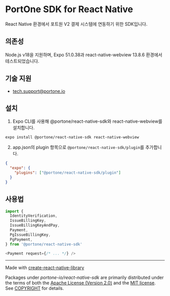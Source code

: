 # PortOne SDK for React Native

React Native 환경에서 포트원 V2 결제 시스템에 연동하기 위한 SDK입니다.

## 의존성

Node.js v18을 지원하며, Expo 51.0.38과 react-native-webview 13.8.6 환경에서 테스트되었습니다.

## 기술 지원

- tech.support@portone.io

## 설치

1. Expo CLI를 사용해 @portone/react-native-sdk와 react-native-webview를 설치합니다.

```shell
expo install @portone/react-native-sdk react-native-webview
```

2. app.json의 plugin 항목으로 `@portone/react-native-sdk/plugin`를 추가합니다.

```json
{
  "expo": {
    "plugins": ["@portone/react-native-sdk/plugin"]
  }
}
```

## 사용법

```js
import {
  IdentityVerification,
  IssueBillingKey,
  IssueBillingKeyAndPay,
  Payment,
  PgIssueBillingKey,
  PgPayment,
} from '@portone/react-native-sdk'

<Payment request={/* ... */} />
```

---

Made with [create-react-native-library](https://github.com/callstack/react-native-builder-bob)

Packages under _portone-io/react-native-sdk_ are primarily distributed under the terms of
both the [Apache License (Version 2.0)] and the [MIT license]. See [COPYRIGHT]
for details.

[MIT license]: LICENSE-MIT
[Apache License (Version 2.0)]: LICENSE-APACHE
[COPYRIGHT]: COPYRIGHT
